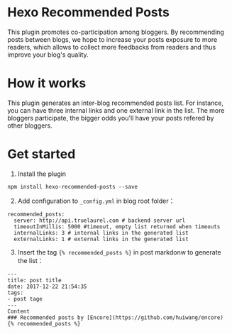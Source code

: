 # Hexo Recommended Posts
This plugin promotes co-participation among bloggers. By recommending posts between blogs, we hope to increase your posts exposure to more readers, which allows to collect more feedbacks from readers and thus improve your blog's quality.

# How it works
This plugin generates an inter-blog recommended posts list. For instance, you can have three internal links and one external link in the list. The more bloggers participate, the bigger odds you'll have your posts refered by other bloggers.

# Get started
1. Install the plugin
```
npm install hexo-recommended-posts --save
```
2. Add configuration to `_config.yml` in blog root folder：
```
recommended_posts:
  server: http://api.truelaurel.com # backend server url
  timeoutInMillis: 5000 #timeout, empty list returned when timeouts
  internalLinks: 3 # internal links in the generated list
  externalLinks: 1 # external links in the generated list
```

3. Insert the tag `{% recommended_posts %}` in post markdonw to generate the list：
```
---
title: post title
date: 2017-12-22 21:54:35
tags:
- post tage
---
Content
### Recommended posts by [Encore](https://github.com/huiwang/encore)
{% recommended_posts %}
```
